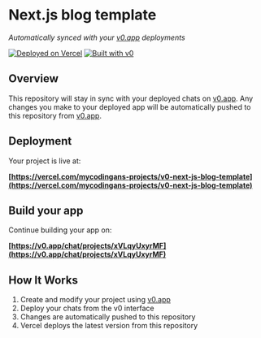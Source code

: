 # Next.js blog template

*Automatically synced with your [v0.app](https://v0.app) deployments*

[![Deployed on Vercel](https://img.shields.io/badge/Deployed%20on-Vercel-black?style=for-the-badge&logo=vercel)](https://vercel.com/mycodingans-projects/v0-next-js-blog-template)
[![Built with v0](https://img.shields.io/badge/Built%20with-v0.app-black?style=for-the-badge)](https://v0.app/chat/projects/xVLqyUxyrMF)

## Overview

This repository will stay in sync with your deployed chats on [v0.app](https://v0.app).
Any changes you make to your deployed app will be automatically pushed to this repository from [v0.app](https://v0.app).

## Deployment

Your project is live at:

**[https://vercel.com/mycodingans-projects/v0-next-js-blog-template](https://vercel.com/mycodingans-projects/v0-next-js-blog-template)**

## Build your app

Continue building your app on:

**[https://v0.app/chat/projects/xVLqyUxyrMF](https://v0.app/chat/projects/xVLqyUxyrMF)**

## How It Works

1. Create and modify your project using [v0.app](https://v0.app)
2. Deploy your chats from the v0 interface
3. Changes are automatically pushed to this repository
4. Vercel deploys the latest version from this repository
